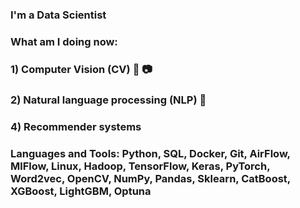 ### I'm a Data Scientist

### What am I doing now:
### 1) Computer Vision (CV) 🎥 📷
### 2) Natural language processing (NLP) 📝
### 4) Recommender systems 

### Languages and Tools: Python, SQL, Docker, Git, AirFlow, MlFlow, Linux, Hadoop, TensorFlow, Keras, PyTorch, Word2vec, OpenCV, NumPy, Pandas, Sklearn, CatBoost, XGBoost, LightGBM, Optuna
